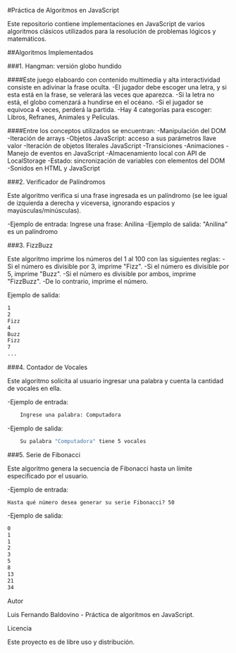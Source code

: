 #Práctica de Algoritmos en JavaScript

Este repositorio contiene implementaciones en JavaScript de varios algoritmos clásicos utilizados para la resolución de problemas lógicos y matemáticos.

##Algoritmos Implementados

###1. Hangman: versión globo hundido

####Este juego elaboardo con contenido multimedia y alta interactividad consiste en adivinar la frase oculta.
-El jugador debe escoger una letra, y si esta está en la frase, se velerará las veces que aparezca.
-Si la letra no está, el globo comenzará a hundirse en el océano.
-Si el jugador se equivoca 4 veces, perderá la partida.
-Hay 4 categorías para escoger: Libros, Refranes, Animales y Películas.

####Entre los conceptos utilizados se encuentran:
-Manipulación del DOM
-Iteración de arrays
-Objetos JavaScript: acceso a sus parámetros llave valor
-Iteración de objetos literales JavaScript
-Transiciones
-Animaciones
-Manejo de eventos en JavaScript
-Almacenamiento local con API de LocalStorage
-Estado: sincronización de variables con elementos del DOM
-Sonidos en HTML y JavaScript


###2. Verificador de Palíndromos

Este algoritmo verifica si una frase ingresada es un palíndromo (se lee igual de izquierda a derecha y viceversa, ignorando espacios y mayúsculas/minúsculas).

-Ejemplo de entrada: Ingrese una frase: Anilina
-Ejemplo de salida: "Anilina" es un palíndromo


###3. FizzBuzz

Este algoritmo imprime los números del 1 al 100 con las siguientes reglas:
-Si el número es divisible por 3, imprime "Fizz".
-Si el número es divisible por 5, imprime "Buzz".
-Si el número es divisible por ambos, imprime "FizzBuzz".
-De lo contrario, imprime el número.

Ejemplo de salida:
```bash
1
2
Fizz
4
Buzz
Fizz
7
...
```


###4. Contador de Vocales

Este algoritmo solicita al usuario ingresar una palabra y cuenta la cantidad de vocales en ella.

-Ejemplo de entrada:
```bash
    Ingrese una palabra: Computadora
```

-Ejemplo de salida:
```bash
    Su palabra "Computadora" tiene 5 vocales
```

###5. Serie de Fibonacci

Este algoritmo genera la secuencia de Fibonacci hasta un límite especificado por el usuario.

-Ejemplo de entrada:

    Hasta qué número desea generar su serie Fibonacci? 50

-Ejemplo de salida:
```bash
0
1
1
2
3
5
8
13
21
34
```

Autor

Luis Fernando Baldovino - Práctica de algoritmos en JavaScript.

Licencia

Este proyecto es de libre uso y distribución.
